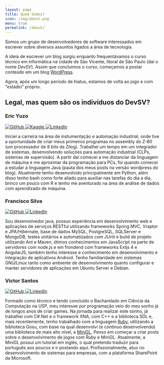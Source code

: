 ```yaml
---
layout: page
title: Quem Somos?
icon: /img/about.png
menu: true
permalink: /about/
---
```


Somos um grupo de desenvolvedores de software interessados em escrever sobre diversos assuntos ligados a área de tecnologia.

A ideia de escrever um blog surgiu enquanto frequentávamos o curso técnico em informática na cidade de São Vicente, litoral de São Paulo (daí o nome *DevSV*). Assim que concluimos o curso, começamos a postar conteúdo em um blog [WordPress](https://devsv.wordpress.com/).

Agora, após um longo período de hiatus, estamos de volta ao jogo e com "estádio" próprio.

<h2 class="about-topic">Legal, mas quem são os indivíduos do DevSV?</h2>


<h3 class="about-topic">Eric Yuzo</h3>

<p>
  <span>
    <a class="icon" href="https://github.com/EricYuzo">
      <img src="{{ "/img/github32.png" | prepend: site.baseurl }}" alt="GitHub" title="GitHub">
    </a>
  </span>
  <span>
    <a class="icon" href="https://www.kaggle.com/users/188785/eric-yuzo">
      <img src="{{ "/img/kaggle32.png" | prepend: site.baseurl }}" alt="Kaggle" title="Kaggle">
    </a>
  </span>
  <span>
    <a class="icon" href="https://br.linkedin.com/in/eric-rabelo-9458a986">
      <img src="{{ "/img/linkedin32.png" | prepend: site.baseurl }}" alt="LinkedIn" title="LinkedIn">
    </a>
  </span>
</p>

Iniciei a carreira na área de instumentação e automação industrial, onde tive a oportunidade de criar meus primeiros programas no assembly do Z-80 (um processador de 8 bits da Zilog). Trabalhei um tempo em um integrador de sistemas, desenvolvendo soluções para automação industrial (CLPs, sistemas de supervisão). A partir daí comecei a me distanciar da linguagem de máquina e me aproximar da programação para PCs, foi quando comecei a estudar a linguagem Java (pauta dos meus posts na versão wordpress do blog). Atualmente tenho desenvolvido principalmente em Python, além disso tenho bash como forte aliado para auxiliar nas tarefas do dia a dia, brinco um pouco com R e tenho me aventurado na área de análise de dados com aprendizado de máquina.


<h3 class="about-topic">Francisco Silva</h3>

<p>
  <span>
    <a class="icon" href="https://github.com/silvafass">
      <img src="{{ "/img/github32.png" | prepend: site.baseurl }}" alt="GitHub" title="GitHub">
    </a>
  </span>
  <span>
    <a class="icon" href="https://br.linkedin.com/in/francisco-silva-80b3905b">
      <img src="{{ "/img/linkedin32.png" | prepend: site.baseurl }}" alt="LinkedIn" title="LinkedIn">
    </a>
  </span>
</p>

Sou desenvolvedor java, possuo experiência em desenvolvimento web e aplicações de serviços RESTful utilizando frameworks Spring MVC, Vraptor e JPA/Hibernate, base de dados MySQL, PostgreSQL, SQLServer e MongoDB, testes unitários e automatizados com JUnit e build de projeto utilizando Ant e Maven, ótimos conhecimentos em JavaScript na parte de servidores com node.js e em frondend com frameworks Extjs 4 e AngularJS, também tenho interesse e conhecimento em desenvolvimento e integração de aplicativos Android. Tenho familiaridade em sistemas GNU/Linux tanto como ambiente de desenvolvimento quanto configurar e manter servidores de aplicações em Ubuntu Server e Debian.


<h3 class="about-topic">Victor Santos</h3>

<p>
  <span>
    <a class="icon" href="https://github.com/victords">
      <img src="{{ "/img/github32.png" | prepend: site.baseurl }}" alt="GitHub" title="GitHub">
    </a>
  </span>
  <span>
    <a class="icon" href="https://br.linkedin.com/in/victor-david-santos-8a828bbb/pt">
      <img src="{{ "/img/linkedin32.png" | prepend: site.baseurl }}" alt="LinkedIn" title="LinkedIn">
    </a>
  </span>
</p>

Formado como técnico e tendo concluído o Bacharelado em Ciência da Computação na USP, meu interesse por programação veio do meu sonho já de longos anos de criar games. Na jornada para realizar este sonho, já trabalhei com C#.Net e o framework XNA, com C++ e a biblioteca SDL e, mais recentemente, tenho trabalhado com a linguagem [Ruby](https://www.ruby-lang.org/en/), utilizando a biblioteca Gosu, com base na qual desenvolvi (e continuo desenvolvendo) uma biblioteca de mais alto nível, a [MiniGL](https://github.com/victords/minigl). Penso em começar a criar posts sobre o desenvolvimento de jogos com Ruby e MiniGL. Atualmente, a MiniGL possui um tutorial em inglês, o qual pretendo traduzir para português aos poucos e ir postando aqui. Profissionalmente, atuo no desenvolvimento de sistemas para empresas, com a plataforma SharePoint da Microsoft.
